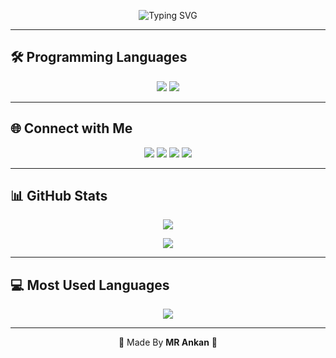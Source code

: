 <!-- Futuristic Typing Banner -->
<p align="center">
  <img src="https://readme-typing-svg.herokuapp.com?font=Orbitron&size=28&duration=3000&pause=800&color=00FFCC&center=true&vCenter=true&width=800&lines=Hello+%F0%9F%91%8B+I'm+Mr+Ankan;Professional+Developer+%F0%9F%90%8D;Let's+Build+the+Future+%F0%9F%9A%80" alt="Typing SVG">
</p>

---

## 🛠️ Programming Languages
<p align="center">
  <img src="https://skillicons.dev/icons?i=python,java,php,mongodb,html,css,js,docker,ruby,swift,go,kotlin,lua" />
  <img src="https://img.shields.io/badge/Pyrogram-00FFCC?style=for-the-badge&logo=telegram&logoColor=000" />
</p>

---

## 🌐 Connect with Me
<p align="center">
  <a href="https://uhd-official.vercel.app/"><img src="https://img.shields.io/badge/Website-00FFCC?style=for-the-badge&logo=google&logoColor=000" /></a>
  <a href="https://www.youtube.com/@DIESENGAMINGYT"><img src="https://img.shields.io/badge/YouTube-FF0000?style=for-the-badge&logo=youtube&logoColor=000" /></a>
  <a href="https://www.telegram.me/Ankan_Contact_Bot"><img src="https://img.shields.io/badge/Telegram-0088cc?style=for-the-badge&logo=telegram&logoColor=000" /></a>
  <a href="https://www.linktr.ee/DIESEN_GAMING"><img src="https://img.shields.io/badge/Linktree-00FFCC?style=for-the-badge&logo=linktree&logoColor=000" /></a>
</p>

---

## 📊 GitHub Stats

<p align="center">
  <img src="https://github-stats-alpha.vercel.app/api/?username=UHD-Botz&cc=000&tc=00ff00&ic=fff000&bc=fff" />
</p>

<p align="center">
  <img src="https://github-readme-stats.vercel.app/api?username=UHD-Botz&show_icons=true&theme=midnight-purple" />
</p>

---

## 💻 Most Used Languages

<p align="center">
  <img src="https://github-readme-stats.vercel.app/api/top-langs/?username=UHD-Botz&layout=compact&theme=tokyonight" />
</p>

---

<p align="center">
  💎 Made By <b>MR Ankan</b> 💎
</p>
